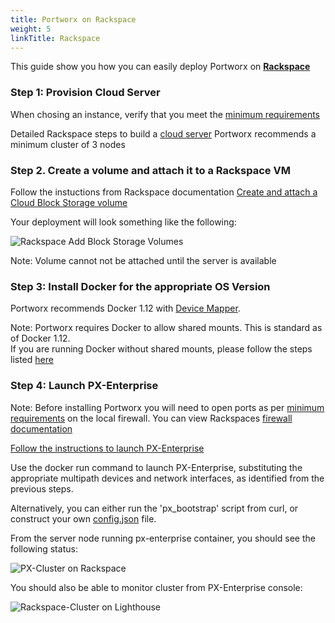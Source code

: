 ```yaml
---
title: Portworx on Rackspace
weight: 5
linkTitle: Rackspace
---
```


This guide show you how you can easily deploy Portworx on [**Rackspace**](https://www.rackspace.com/login)


### Step 1: Provision Cloud Server
When chosing an instance, verify that you meet the [minimum requirements](/#minimum-requirements)

Detailed Rackspace steps to build a [cloud server](https://support.rackspace.com/how-to/create-a-cloud-server/)
Portworx recommends a minimum cluster of 3 nodes



### Step 2. Create a volume and attach it to a Rackspace VM
Follow the instuctions from Rackspace documentation [Create and attach a Cloud Block Storage volume](https://support.rackspace.com/how-to/create-and-attach-a-cloud-block-storage-volume/)

Your deployment will look something like the following:

![Rackspace Add Block Storage Volumes](/img/rackspace-add-disk.png "Add Block Storage")


Note: Volume cannot not be attached until the server is available


### Step 3: Install Docker for the appropriate OS Version
Portworx recommends Docker 1.12 with [Device Mapper](https://docs.docker.com/engine/userguide/storagedriver/device-mapper-driver/#/configure-docker-with-devicemapper).

Note: Portworx requires Docker to allow shared mounts.  This is standard as of Docker 1.12.  
If you are running Docker without shared mounts, please follow the steps listed [here](/reference/knowledge-base/shared-mount-propagation)


### Step 4: Launch PX-Enterprise
Note: Before installing Portworx you will need to open ports as per [minimum requirements](/#minimum-requirements) on the local firewall.  You can view Rackspaces [firewall documentation](https://support.rackspace.com/how-to/open-ports-in-the-linux-firewall-to-access-pop-and-imap-mail-servers/)

[Follow the instructions to launch PX-Enterprise](/#install-with-a-container-orchestrator)

Use the docker run command to launch PX-Enterprise, substituting the appropriate multipath devices and network interfaces, as identified from the previous steps.

Alternatively, you can either run the 'px_bootstrap' script from curl, or construct your own [config.json](/samples/control/config-json.md) file.

From the server node running px-enterprise container, you should see the following status:

![PX-Cluster on Rackspace](/img/rackspace-pxctl-status.png "PX-Cluster on Azure")


You should also be able to monitor cluster from PX-Enterprise console:

![Rackspace-Cluster on Lighthouse](/img/rackspace-cluster-on-lighthouse-updated.png "Rackspace-Cluster on Lighthouse")
